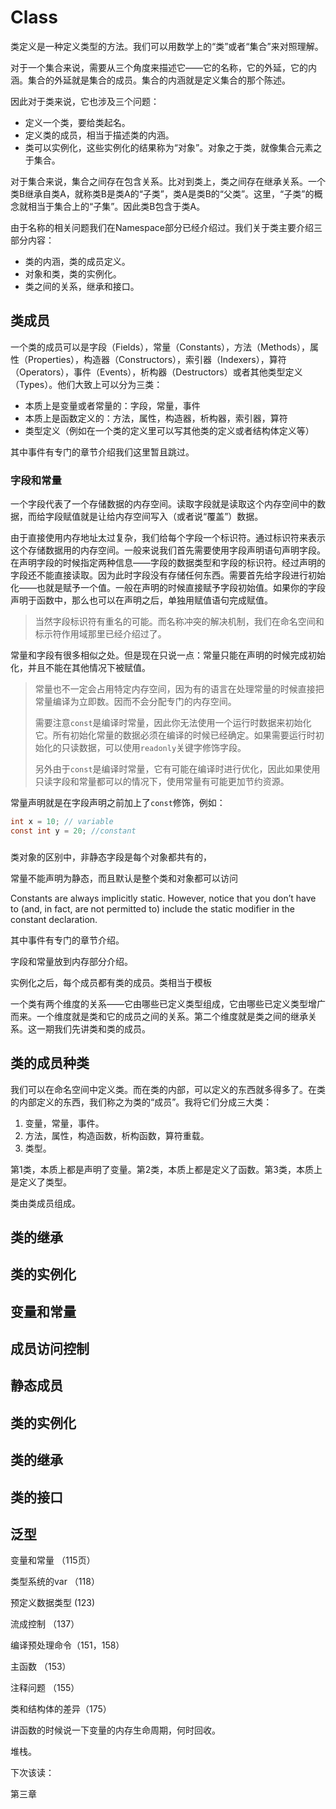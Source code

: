 # Class

类定义是一种定义类型的方法。我们可以用数学上的“类”或者“集合”来对照理解。

对于一个集合来说，需要从三个角度来描述它——它的名称，它的外延，它的内涵。集合的外延就是集合的成员。集合的内涵就是定义集合的那个陈述。

因此对于类来说，它也涉及三个问题：

- 定义一个类，要给类起名。
- 定义类的成员，相当于描述类的内涵。
- 类可以实例化，这些实例化的结果称为“对象”。对象之于类，就像集合元素之于集合。

对于集合来说，集合之间存在包含关系。比对到类上，类之间存在继承关系。一个类B继承自类A，就称类B是类A的“子类”，类A是类B的“父类”。这里，“子类”的概念就相当于集合上的“子集”。因此类B包含于类A。

由于名称的相关问题我们在Namespace部分已经介绍过。我们关于类主要介绍三部分内容：

- 类的内涵，类的成员定义。
- 对象和类，类的实例化。
- 类之间的关系，继承和接口。

## 类成员

一个类的成员可以是字段（Fields），常量（Constants），方法（Methods），属性（Properties），构造器（Constructors），索引器（Indexers），算符（Operators），事件（Events），析构器（Destructors）或者其他类型定义（Types）。他们大致上可以分为三类：

- 本质上是变量或者常量的：字段，常量，事件
- 本质上是函数定义的：方法，属性，构造器，析构器，索引器，算符
- 类型定义（例如在一个类的定义里可以写其他类的定义或者结构体定义等）

其中事件有专门的章节介绍我们这里暂且跳过。

### 字段和常量

一个字段代表了一个存储数据的内存空间。读取字段就是读取这个内存空间中的数据，而给字段赋值就是让给内存空间写入（或者说“覆盖”）数据。

由于直接使用内存地址太过复杂，我们给每个字段一个标识符。通过标识符来表示这个存储数据用的内存空间。一般来说我们首先需要使用字段声明语句声明字段。在声明字段的时候指定两种信息——字段的数据类型和字段的标识符。经过声明的字段还不能直接读取。因为此时字段没有存储任何东西。需要首先给字段进行初始化——也就是赋予一个值。一般在声明的时候直接赋予字段初始值。如果你的字段声明于函数中，那么也可以在声明之后，单独用赋值语句完成赋值。

> 当然字段标识符有重名的可能。而名称冲突的解决机制，我们在命名空间和标示符作用域那里已经介绍过了。

常量和字段有很多相似之处。但是现在只说一点：常量只能在声明的时候完成初始化，并且不能在其他情况下被赋值。

> 常量也不一定会占用特定内存空间，因为有的语言在处理常量的时候直接把常量编译为立即数。因而不会分配专门的内存空间。
>
> 需要注意`const`是编译时常量，因此你无法使用一个运行时数据来初始化它。所有初始化常量的数据必须在编译的时候已经确定。如果需要运行时初始化的只读数据，可以使用`readonly`关键字修饰字段。
>
> 另外由于`const`是编译时常量，它有可能在编译时进行优化，因此如果使用只读字段和常量都可以的情况下，使用常量有可能更加节约资源。

常量声明就是在字段声明之前加上了`const`修饰，例如：

```C#
int x = 10; // variable
const int y = 20; //constant
```

### 







类对象的区别中，非静态字段是每个对象都共有的，

常量不能声明为静态，而且默认是整个类和对象都可以访问

Constants are always implicitly static. However, notice that you
don’t have to (and, in fact, are not permitted to) include the static
modifier in the constant declaration.





其中事件有专门的章节介绍。

字段和常量放到内存部分介绍。





实例化之后，每个成员都有类的成员。类相当于模板







一个类有两个维度的关系——它由哪些已定义类型组成，它由哪些已定义类型增广而来。一个维度就是类和它的成员之间的关系。第二个维度就是类之间的继承关系。这一期我们先讲类和类的成员。

## 类的成员种类

我们可以在命名空间中定义类。而在类的内部，可以定义的东西就多得多了。在类的内部定义的东西，我们称之为类的“成员”。我将它们分成三大类：

1. 变量，常量，事件。
1. 方法，属性，构造函数，析构函数，算符重载。
1. 类型。

第1类，本质上都是声明了变量。第2类，本质上都是定义了函数。第3类，本质上是定义了类型。

类由类成员组成。

## 类的继承

## 类的实例化



## 变量和常量

## 成员访问控制

## 静态成员

## 类的实例化

## 类的继承

## 类的接口

## 泛型



变量和常量 （115页）

类型系统的var （118）

预定义数据类型 (123)

流成控制 （137）

编译预处理命令（151，158）

主函数 （153）

注释问题 （155）

类和结构体的差异（175）





讲函数的时候说一下变量的内存生命周期，何时回收。

堆栈。

下次该读：

第三章

